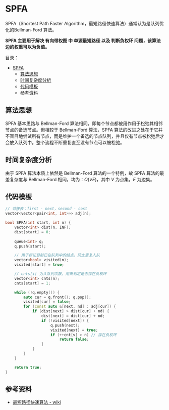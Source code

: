 # SPFA

SPFA（Shortest Path Faster Algorithm，最短路径快速算法）通常认为是队列优化的Bellman-Ford 算法。

**SPFA 主要用于解决 有向带权图 中 单源最短路径 以及 判断负权环 问题，该算法边的权重可以为负值。**

目录：

- [SPFA](#spfa)
  - [算法思想](#算法思想)
  - [时间复杂度分析](#时间复杂度分析)
  - [代码模板](#代码模板)
  - [参考资料](#参考资料)

## 算法思想

SPFA 基本思路与 Bellman-Ford 算法相同，即每个节点都被用作用于松弛其相邻节点的备选节点。但相较于 Bellman-Ford 算法，SPFA 算法的改进之处在于它并不盲目地尝试所有节点，而是维护一个备选的节点队列，并且仅有节点被松弛后才会放入队列中。整个流程不断重复直至没有节点可以被松弛。

## 时间复杂度分析

由于 SPFA 算法本质上依然是 Bellman-Ford 算法的一个特例，故 SPFA 算法的最差复杂度与 Bellman-Ford 相同，均为：$O(VE)$，其中 $V$ 为点集，$E$ 为边集。

## 代码模板

```C++
// 邻接表：first - next，second - cost
vector<vector<pair<int, int>>> adj(n);

bool SPFA(int start, int n) {
    vector<int> dist(n, INF);
    dist[start] = 0;
    
    queue<int> q;
    q.push(start);

    // 用于标记目前已在队列中的结点，防止重复入队
    vector<bool> visited(n);
    visited[start] = true;

    // cnts[i] 为入队列次数，用来判定是否存在负权环
    vector<int> cnts(n);
    cnts[start] = 1;

    while (!q.empty()) {
        auto cur = q.front(); q.pop();
        visited[cur] = false;
        for (const auto &[next, nd] : adj[cur]) {
            if (dist[next] > dist[cur] + nd) {
                dist[next] = dist[cur] + nd;
                if (!visited[next]) {
                    q.push(next);
                    visited[next] = true;
                    if (++cnt[v] > n) // 存在负权环
                        return false;
                }
            }
        }
    }

    return true;
}
```

## 参考资料

* [最短路径快速算法 - wiki](https://zh.wikipedia.org/wiki/%E6%9C%80%E7%9F%AD%E8%B7%AF%E5%BE%84%E5%BF%AB%E9%80%9F%E7%AE%97%E6%B3%95)
